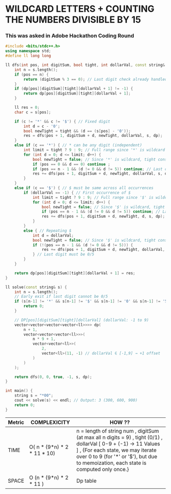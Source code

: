 # WILDCARD LETTERS + COUNTING THE NUMBERS DIVISIBLE BY 15 
### This was asked in Adobe Hackathon Coding Round 
```cpp
#include <bits/stdc++.h>
using namespace std;
#define ll long long 

ll dfs(int pos, int digitSum, bool tight, int dollarVal, const string& s, vector<vector<vector<vector<ll>>>>& dp) {
    int n = s.length();
    if (pos == n) {
        return (digitSum % 3 == 0); // Last digit check already handled in solve()
    }
    if (dp[pos][digitSum][tight][dollarVal + 1] != -1) {
        return dp[pos][digitSum][tight][dollarVal + 1];
    }

    ll res = 0;
    char c = s[pos];

    if (c != '*' && c != '$') { // Fixed digit
        int d = c - '0';
        bool newTight = tight && (d == (s[pos] - '0'));
        res = dfs(pos + 1, digitSum + d, newTight, dollarVal, s, dp);
    } 
    else if (c == '*') { // * can be any digit (independent)
        int limit = tight ? 9 : 9; // Full range since '*' is wildcard
        for (int d = 0; d <= limit; d++) {
            bool newTight = false; // Since '*' is wildcard, tight constraint is always relaxed
            if (pos == 0 && d == 0) continue ;
            if (pos == n - 1 && (d != 0 && d != 5)) continue; // Last digit must be 0/5
            res += dfs(pos + 1, digitSum + d, newTight, dollarVal, s, dp);
        }
    } 
    else if (c == '$') { // $ must be same across all occurrences
        if (dollarVal == -1) { // First occurrence of $
            int limit = tight ? 9 : 9; // Full range since '$' is wildcard
            for (int d = 0; d <= limit; d++) {
                bool newTight = false; // Since '$' is wildcard, tight constraint is always relaxed
                if (pos == n - 1 && (d != 0 && d != 5)) continue; // Last digit must be 0/5
                res += dfs(pos + 1, digitSum + d, newTight, d, s, dp);
            }
        } 
        else { // Repeating $
            int d = dollarVal;
            bool newTight = false; // Since '$' is wildcard, tight constraint is always relaxed
            if (!(pos == n - 1 && (d != 0 && d != 5))) {
                res += dfs(pos + 1, digitSum + d, newTight, dollarVal, s, dp);
            } // Last digit must be 0/5
        }
    }

    return dp[pos][digitSum][tight][dollarVal + 1] = res;
}

ll solve(const string& s) {
    int n = s.length();
    // Early exit if last digit cannot be 0/5
    if (s[n-1] != '*' && s[n-1] != '$' && s[n-1] != '0' && s[n-1] != '5') {
        return 0;
    }

    // DP[pos][digitSum][tight][dollarVal] (dollarVal: -1 to 9)
    vector<vector<vector<vector<ll>>>> dp(
        n + 1,
        vector<vector<vector<ll>>>(
            n * 9 + 1,
            vector<vector<ll>>(
                2,
                vector<ll>(11, -1) // dollarVal ∈ [-1,9] → +1 offset
            )
        )
    );

    return dfs(0, 0, true, -1, s, dp);
}

int main() {
    string s = "*00";
    cout << solve(s) << endl; // Output: 3 (300, 600, 900)
    return 0;
}
```

| Metric  | COMPLEXICITY  |  HOW ??  | 
|----------|----------------------------|--------------------------|
|  TIME    |  O( n * (9*n) * 2 * 11 * 10) |  n = length of string num , digitSum (at max all n digits = 9) , tight (0/1) , dollarVal [ 0-9 + (-1) -> 11 Values ] , {For each state, we may iterate over 0 to 9 (for '*' or '$'), but due to memoization, each state is computed only once.}  |
| SPACE    |  O (n * (9*n) * 2 * 11 )  | Dp table  |
